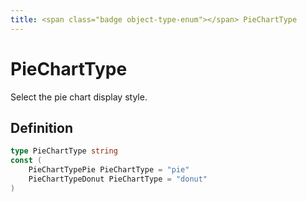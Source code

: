 ```yaml
---
title: <span class="badge object-type-enum"></span> PieChartType
---
```

# <span class="badge object-type-enum"></span> PieChartType

Select the pie chart display style.

## Definition

```go
type PieChartType string
const (
	PieChartTypePie PieChartType = "pie"
	PieChartTypeDonut PieChartType = "donut"
)

```
